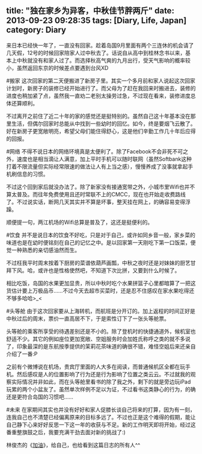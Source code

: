 title: "独在家乡为异客，中秋佳节胖两斤"
date: 2013-09-23 09:28:35
tags: [Diary, Life, Japan]
category: Diary
---
来日本已经快一年了，一直没有回家。趁着岛国9月里面有两个三连休的机会请了几天假，12号的时候回家陪家人过中秋去了。话说自从高中到桂林念书以来，基本上中秋就没有和家人过了。而选择秋高气爽的九月出行，受天气影响的概率较小，虽然返回东京的时候差点要遇到台风XD

<!--more-->
#搬家
这次回家的第二天便搬进了新房子里。其实一个多月前和家人说起这次回家计划时，新房子的装修已经开始进行了。而父母为了赶在我回来时搬进去，装修的进度也稍加紧了点，虽然我一直劝二老别太操劳过急，不过现在看来，装修进度总体还算顺利。

不过离开之前住了近二十年的家的感觉还是挺特别的。虽然自己这十年基本没在那里生活，但偶尔回家时总能从中找到一些幼时的回忆。如今，终是要烟飞云散了。好在新房子更宽敞明亮，希望父母们能住得舒心，这是他们辛勤工作几十年后应得的回报。

#网络
不得不说日本的网络环境真是太便利了。除了Facebook不会非死不可之外，速度也是相当滴让人满意，加上平时手机可以随时联网（虽然Softbank这种打着不限流量但实际经常限速的做法让人有上当之感），慢慢养成了没事就拿起手机刷信息的习惯。

不过这个回到家后就没办法了。除了新家没有接通宽带之外，小城市里Wifi也并不算太普及。而往年免费使用且还时常联不上的CMCC，现在也开始走收费路线了。不过说实话，断网几天其实并不算是坏事，整天挂在网上，的确容易变得浮躁。

顺便提一句，两江机场的Wifi总算是普及了，这还是挺便利的。

#饮食
并不是说日本的饮食不好吃，只是对于自己，或许如同乡音一般，家乡菜的味道也是在幼时便铭刻在自己的记忆之中。是以回家第一天刚吃下第一口饭菜，便觉一种熟悉的亲切感油然而生。

不过枉我平时周末按着下厨房的菜谱依葫芦画瓢，中秋之夜时还是对妹妹的厨艺甘拜下风。哈，或许也是性格使然吧，不知道下次比拼，又要到什么时候了。

相比吃饭，岛国的水果更加显贵，所以中秋时吃个水果拼篮子心里都暗算了一把这货估计要上万极品币……不过今天去超市买菜时，还是忍不住感叹在家水果吃得还不够多哈哈>_<

#头等舱
由于这次回家要从上海转机，而航班是分开订的。加上返程的时间正好是中秋过后的周末，票价一直高居不下，于是索性订下了一张头等舱票。

头等舱的乘客所享受的待遇差别还是不小的。除了登机时的快捷通道外，候机室也舒适不少。其它的例如座位更加宽敞、空姐服务时会加姓氏称呼之类的就不多说了，印象最深的是东航按季提供的茉莉花茶味道的确很不错，难怪空姐后来还亲自介绍了一番:P

之前有个微博说在机场，贵宾厅里面的人大多在阅读，而普通候机区全都在玩手机。然后感叹是人的位置影响了行为还是行为影响了位置之类云云。不过就我的观察实际情况并非如此，而在头等舱里看书的除了我之外，剩下的就是旁边玩iPad玩累的两个小盆友了。虽然单次样例不足以为证，不过看书这类静心的行为，的确还是更符合岛国的习惯吧……

#未来
在家期间其实也并没有好好和家人促膝长谈自己将来的打算，因为有一刻，连我自己也不清楚已经偏离原来的目标多远了。不过也正是这个难得的假期，能让自己静下心来好好反思一下这一年的收获与不足。新的工作明天即将开始，经过这番重整旗鼓之后，我要充满干劲去面对新的挑战了:)

林俊杰的《[加油](http://www.xiami.com/song/1769260207?spm=a1z1s.3521865.23309997.34.JS3kX2)》，给自己，也给看到这篇日志的所有人^^

